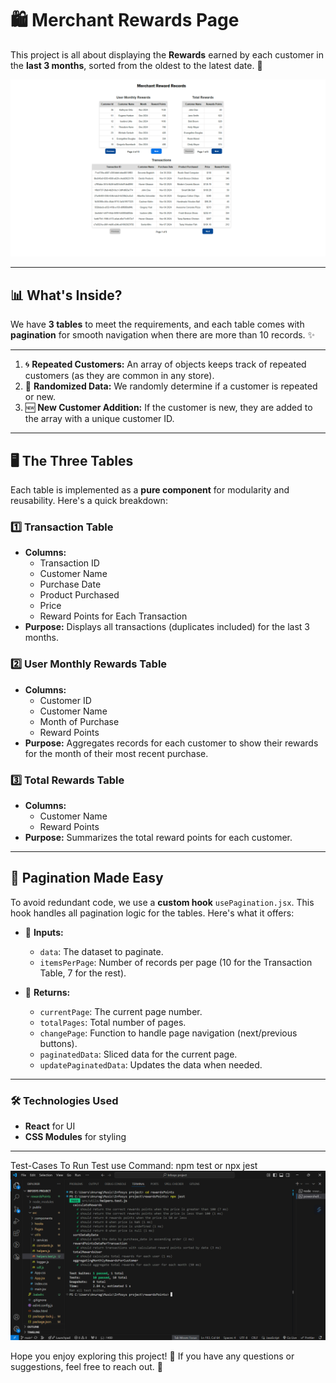 # 🛍️ Merchant Rewards Page

This project is all about displaying the **Rewards** earned by each customer in the **last 3 months**, sorted from the oldest to the latest date. 🚀

![alt text](./public/images/Merchant-Reward-Records.png)

---

## 📊 What's Inside?
We have **3 tables** to meet the requirements, and each table comes with **pagination** for smooth navigation when there are more than 10 records. ✨

---

1. 🌀 **Repeated Customers:** An array of objects keeps track of repeated customers (as they are common in any store).
2. 🎲 **Randomized Data:** We randomly determine if a customer is repeated or new.
3. 🆕 **New Customer Addition:** If the customer is new, they are added to the array with a unique customer ID.
---

## 🖥️ The Three Tables
Each table is implemented as a **pure component** for modularity and reusability. Here's a quick breakdown:

### 1️⃣ **Transaction Table**
- **Columns:** 
  - Transaction ID
  - Customer Name
  - Purchase Date
  - Product Purchased
  - Price
  - Reward Points for Each Transaction
- **Purpose:** Displays all transactions (duplicates included) for the last 3 months.

### 2️⃣ **User Monthly Rewards Table**
- **Columns:**
  - Customer ID
  - Customer Name
  - Month of Purchase
  - Reward Points
- **Purpose:** Aggregates records for each customer to show their rewards for the month of their most recent purchase.

### 3️⃣ **Total Rewards Table**
- **Columns:**
  - Customer Name
  - Reward Points
- **Purpose:** Summarizes the total reward points for each customer.

---

## 🔄 Pagination Made Easy
To avoid redundant code, we use a **custom hook** `usePagination.jsx`. This hook handles all pagination logic for the tables. Here's what it offers:

- 🧮 **Inputs:**
  - `data`: The dataset to paginate.
  - `itemsPerPage`: Number of records per page (10 for the Transaction Table, 7 for the rest).

- 🔑 **Returns:**
  - `currentPage`: The current page number.
  - `totalPages`: Total number of pages.
  - `changePage`: Function to handle page navigation (next/previous buttons).
  - `paginatedData`: Sliced data for the current page.
  - `updatePaginatedData`: Updates the data when needed.

---

### 🛠️ Technologies Used
- **React** for UI
- **CSS Modules** for styling

---

Test-Cases
To Run Test use Command: npm test or npx jest
![alt text](./public/images/Test-Cases.png)

Hope you enjoy exploring this project! 🎉 If you have any questions or suggestions, feel free to reach out. 🤝

